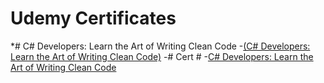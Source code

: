 # Udemy Certificates


*# C# Developers: Learn the Art of Writing Clean Code
 -[(C# Developers: Learn the Art of Writing Clean Code)](https://www.udemy.com/share/1026Xg3@Ksu3fvU-u_xyb2mjTL6hlR1t5-Umy5PqFLGrQSN27erU0scOzi7MEcno1v0nX50x/)
 -# Cert #
 -[C# Developers: Learn the Art of Writing Clean Code](https://github.com/Flamehawk7/portfolio-website-developer/blob/main/assets/Certs/C%23%20Developers%20Learn%20the%20Art%20of%20Writing%20Clean%20Code.jpg)
